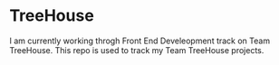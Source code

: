 # TreeHouse
I am currently working throgh Front End Develeopment track on Team TreeHouse.  This repo is used to track my Team TreeHouse projects. 